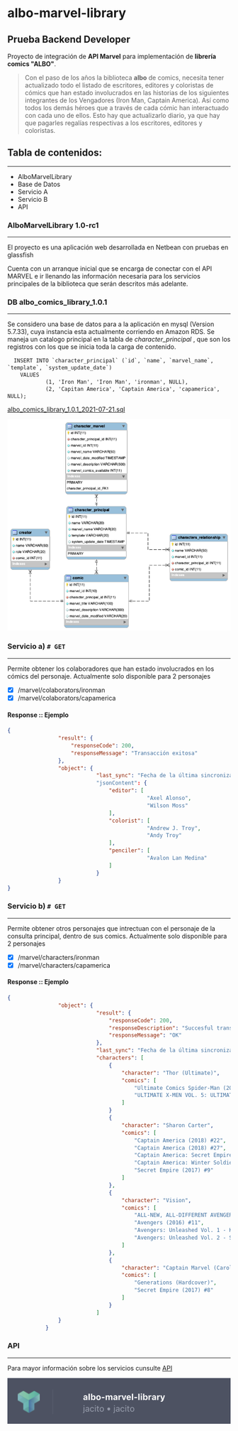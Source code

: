# albo-marvel-library
## Prueba Backend Developer

Proyecto de integración de **API Marvel** para implementación de **librería comics "ALBO"**.


>Con el paso de los años la biblioteca **albo** de comics, necesita tener actualizado todo el listado de escritores, editores y coloristas de cómics que han estado involucrados en las historias de los siguientes integrantes de los Vengadores (Iron Man, Captain America). Así como todos los demás héroes que a través de cada cómic han interactuado con cada uno de ellos. Esto hay que actualizarlo diario, ya que hay que pagarles regalías respectivas a los escritores, editores y coloristas.


## Tabla de contenidos:
---

- AlboMarvelLibrary
- Base de Datos
- Servicio A
- Servicio B
- API





### AlboMarvelLibrary 1.0-rc1
---
  El proyecto es una aplicación web desarrollada en Netbean con pruebas en glassfish

  Cuenta con un arranque inicial que se encarga de conectar con el API MARVEL e ir llenando las información necesaria para los servicios principales de la biblioteca que serán descritos más adelante.



### DB **albo_comics_library_1.0.1**
---
  Se considero una base de datos para a la aplicación en mysql (Version 5.7.33), cuya instancia esta actualmente corriendo en Amazon RDS.
  Se maneja un catalogo principal en la tabla de *character_principal* , que son los registros con los que se inicia toda la carga de contenido.
  
  ```
    INSERT INTO `character_principal` (`id`, `name`, `marvel_name`, `template`, `system_update_date`)
      VALUES
	          (1, 'Iron Man', 'Iron Man', 'ironman', NULL),
	          (2, 'Capitan America', 'Captain America', 'capamerica', NULL);
   ```

 [albo_comics_library_1.0.1_2021-07-21.sql](../albo-marvel-library/albo_comics_library_1.0.1_2021-07-21.sq)
  
<p align="center"><img src="https://raw.githubusercontent.com/jacito/albo-marvel-library/main/albo_comics_library.png"/></p> 


### Servicio a) ```# GET```
---
  Permite obtener los colaboradores que han estado involucrados en los cómics del personaje.
  Actualmente solo disponible para 2 personajes

- [x] /marvel/colaborators/ironman
- [x] /marvel/colaborators/capamerica

#### Response :: Ejemplo


```json
{
                "result": {
                    "responseCode": 200,
                    "responseMessage": "Transacción exitosa"
                },
                "object": {
                            "last_sync": "Fecha de la última sincronización en 21/00/2021 12:00:25"
                            "jsonContent": {
                                "editor": [
                                            "Axel Alonso",
                                            "Wilson Moss"
                                ],
                                "colorist": [
                                            "Andrew J. Troy",
                                            "Andy Troy"
                                ],
                                "penciler": [
                                            "Avalon Lan Medina"
                                ]
                            }
                }
}
```

### Servicio b) ```# GET```
---
  Permite obtener otros personajes que intrectuan con el personaje de la consulta principal, dentro de sus comics. 
  Actualmente solo disponible para 2 personajes

- [x] /marvel/characters/ironman
- [x] /marvel/characters/capamerica

#### Response :: Ejemplo
```json
{
                "object": {
                            "result": {
                                "responseCode": 200,
                                "responseDescription": "Succesful transaction",
                                "responseMessage": "OK"
                            },
                            "last_sync": "Fecha de la última sincronización en 21/07/2021 02:18:13",
                            "characters": [
                                {
                                    "character": "Thor (Ultimate)",
                                    "comics": [
                                        "Ultimate Comics Spider-Man (2009) #150 (WRAPAROUND VARIANT)",
                                        "ULTIMATE X-MEN VOL. 5: ULTIMATE WAR TPB (Trade Paperback)"
                                    ]
                                }
                                {
                                    "character": "Sharon Carter",
                                    "comics": [
                                        "Captain America (2018) #22",
                                        "Captain America (2018) #27",
                                        "Captain America: Secret Empire (Trade Paperback)",
                                        "Captain America: Winter Soldier Vol. 2 (Trade Paperback)",
                                        "Secret Empire (2017) #9"
                                    ]
                                },
                                {
                                    "character": "Vision",
                                    "comics": [
                                        "ALL-NEW, ALL-DIFFERENT AVENGERS HC (Hardcover)",
                                        "Avengers (2016) #11",
                                        "Avengers: Unleashed Vol. 1 - Kang War One (Trade Paperback)",
                                        "Avengers: Unleashed Vol. 2 - Secret Empire (Trade Paperback)"
                                    ]
                                },
                                {
                                    "character": "Captain Marvel (Carol Danvers)",
                                    "comics": [
                                        "Generations (Hardcover)",
                                        "Secret Empire (2017) #8"
                                    ]
                                }
                            ]
                }
            }
```

### API  
---
  Para mayor información sobre los servicios cunsulte [API](https://jacito.docs.apiary.io/#)
  <p align="center">
	<img src="https://raw.githubusercontent.com/jacito/albo-marvel-library/main/Captura%20de%20Pantalla%202021-07-21%20a%20la(s)%2012.43.15.png"/>
 </p> 




  
